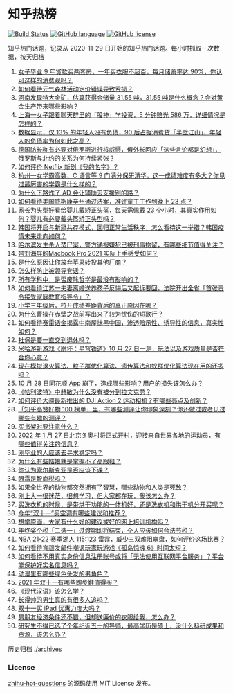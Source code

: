 # 知乎热榜
[![Build Status](https://github.com/ToWeLong/zhihu-hot-questions/workflows/CI/badge.svg)](https://github.com/ToWeLong/zhihu-hot-questions/actions)
[![GitHub language](https://img.shields.io/badge/language-golang-orange.svg)](https://golang.org/)
[![GitHub license](https://img.shields.io/github/license/ToWeLong/zhihu-hot-questions)](https://github.com/ToWeLong/zhihu-hot-questions/blob/main/LICENSE)

知乎热门话题，记录从 2020-11-29 日开始的知乎热门话题。每小时抓取一次数据，按天[归档](./archives)

<!-- BEGIN -->

1. [女子毕业 9 年贷款买两套房，一年买衣服不超百，每月储蓄率达 90%，你认可这样的消费观吗？](https://www.zhihu.com/question/494884237)
1. [如何看待元气森林活动定价错误导致亏损？](https://www.zhihu.com/question/494565244)
1. [河南发现特大金矿，估算获得金储量 31.55 吨，31.55 吨是什么概念？会对黄金生产带来哪些影响？](https://www.zhihu.com/question/494845109)
1. [上海一女子跟着聊天群里的「股神」学投资，5 分钟赔光 586 万，详细情况是怎样的？](https://www.zhihu.com/question/494844836)
1. [数据显示，仅 13% 的年轻人没有负债，90 后占据消费贷「半壁江山」，年轻人的负债率为何如此之高？](https://www.zhihu.com/question/494565236)
1. [德国防长称有必要对俄罗斯进行核威慑，俄外长回应「这些言论都是幻想」，俄罗斯与北约的关系为何持续紧张？](https://www.zhihu.com/question/494806540)
1. [如何评价 Netflix 新剧《我的名字》？](https://www.zhihu.com/question/492356326)
1. [杭州一女学霸高数、C 语言等 9 门满分保研清华，这一成绩难度有多大？你见过最厉害的学霸是什么样的？](https://www.zhihu.com/question/495004347)
1. [为什么下路炸了 AD 会让辅助去支援别的路？](https://www.zhihu.com/question/486271542)
1. [如何看待美国威斯康辛州通过法案，准许童工工作到晚上 23 点？](https://www.zhihu.com/question/494280431)
1. [家长为头型好看给婴儿戴矫正头盔，每天需佩戴 23 个小时，其真实作用如何？婴儿有必要戴头盔矫正头型吗？](https://www.zhihu.com/question/494812338)
1. [韩国将开启与新冠共存模式，回归正常生活秩序，怎么看待这一举措？韩国疫情未来走向如何？](https://www.zhihu.com/question/494819037)
1. [哈尔滨发生杀人焚尸案，警方通报嫌犯已被刑事拘留，有哪些细节值得关注？](https://www.zhihu.com/question/494806362)
1. [带刘海屏的Macbook Pro 2021 实际上手感受如何？](https://www.zhihu.com/question/494476685)
1. [是什么原因让你放弃苹果转投其他厂商？](https://www.zhihu.com/question/494691170)
1. [怎么样防止被领导套话？](https://www.zhihu.com/question/486267940)
1. [所有学科中，是否废除哲学是最没有影响的？](https://www.zhihu.com/question/487716013)
1. [如何看待江苏一夫妻离婚送养孩子反悔后又起诉要回，法院开出全省「首张责令接受家庭教育指导令」？](https://www.zhihu.com/question/494192761)
1. [小学三年级后，拉开成绩差距背后的真正原因在哪？](https://www.zhihu.com/question/459347986)
1. [为什么曹操在赤壁之战前写出来了较为忧伤的短歌行？](https://www.zhihu.com/question/38159260)
1. [如何看待赛雷话金揭露中南屋抹黑中国，渗透暗示性、诱导性的信息，真实性如何？](https://www.zhihu.com/question/494714843)
1. [社保是要一直交到退休吗？](https://www.zhihu.com/question/339980560)
1. [米哈游新游戏《崩坏：星穹铁道》10 月 27 日一测，玩法以及游戏质量是否符合你心意？](https://www.zhihu.com/question/494756431)
1. [现在模拟退火算法、粒子群优化算法、遗传算法和蚁群优化算法现在用的还多吗？](https://www.zhihu.com/question/316175486)
1. [10 月 28 日同花顺 App 崩了，造成哪些影响？用户的损失该怎么办？](https://www.zhihu.com/question/495018602)
1. [《哈利波特》中赫敏为什么没有被分到拉文克劳？](https://www.zhihu.com/question/487678880)
1. [如何评价大疆最新推出的 DJI Action 2 运动相机？有哪些亮点及创新？](https://www.zhihu.com/question/494930474)
1. [「知乎高赞好物 100 榜单」里，有哪些测评让你印象深刻？你还做过或者见过哪些有趣的测评？](https://www.zhihu.com/question/494857124)
1. [买书架时要注意什么？](https://www.zhihu.com/question/322220169)
1. [2022 年 1 月 27 日北京冬奥村将正式开村，迎接来自世界各地的运动员，有哪些值得关注的信息？](https://www.zhihu.com/question/494791293)
1. [刚毕业的人应该去寻求稳定吗？](https://www.zhihu.com/question/488790213)
1. [为什么有些姑娘就是掌握不了高跟鞋？](https://www.zhihu.com/question/21432237)
1. [你认为索尔斯克亚是否应该下课？](https://www.zhihu.com/question/494553109)
1. [眼霜是智商税吗？](https://www.zhihu.com/question/66532432)
1. [如果全世界的动物都突然拥有了智慧，哪些动物和人类是死敌？](https://www.zhihu.com/question/493848441)
1. [刚上大一很迷茫，很想学习，但大家都在玩，我该怎么办？](https://www.zhihu.com/question/493340092)
1. [买洗衣机的时候，是带烘干功能的一体机好，还是洗衣机和烘干机分开买呢？](https://www.zhihu.com/question/436770591)
1. [今年“双十一”买空调有哪些建议和推荐？](https://www.zhihu.com/question/490551852)
1. [想学原画，大家有什么好的建议或好的网上培训机构吗？](https://www.zhihu.com/question/352138812)
1. [年终奖个税「二选一」过渡期即将结束，个人应该如何合法节税？](https://www.zhihu.com/question/494581077)
1. [NBA 21-22 赛季湖人 115:123 雷霆，威少三双难阻崩盘，如何评价这场比赛？](https://www.zhihu.com/question/494970990)
1. [如何看待育碧发邮件嘲讽玩家玩游戏《孤岛惊魂 6》时间太短？](https://www.zhihu.com/question/494891248)
1. [如何看待不用真实身份信息注册账号或将「无法使用互联网平台服务」？平台能保护好实名信息吗？](https://www.zhihu.com/question/494683647)
1. [动漫里有哪些绿色头发的男角色？](https://www.zhihu.com/question/493844805)
1. [2021 年双十一有哪些跑步鞋值得买？](https://www.zhihu.com/question/491250556)
1. [《现代汉语》该怎么学？](https://www.zhihu.com/question/264616989)
1. [长得帅的男生真的有很多人追吗？](https://www.zhihu.com/question/466307046)
1. [双十一买 iPad 优惠力度大吗？](https://www.zhihu.com/question/424881016)
1. [男朋友经济条件还不错，但却送廉价的衣服给我，怎么办？](https://www.zhihu.com/question/493847983)
1. [研究生不得已选了个年纪近五十的导师，最高学历是硕士，没什么科研成果和资源，该怎么办？](https://www.zhihu.com/question/493047269)

<!-- END -->

历史归档 [./archives](./archives)


### License
[zhihu-hot-questions](https://github.com/towelong/zhihu-hot-questions) 的源码使用 MIT License 发布。